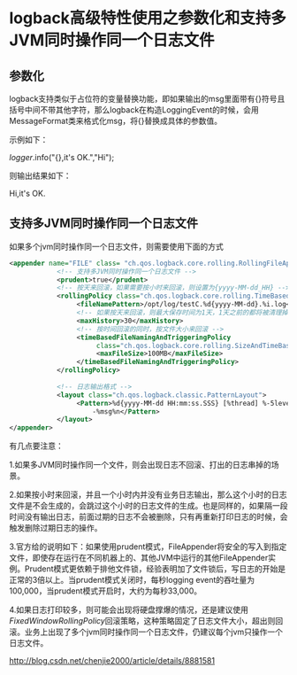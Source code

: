 # logback高级特性使用之参数化和支持多JVM同时操作同一个日志文件

  

## 参数化

 

logback支持类似于占位符的变量替换功能，即如果输出的msg里面带有{}符号且括号中间不带其他字符，那么logback在构造LoggingEvent的时候，会用MessageFormat类来格式化msg，将{}替换成具体的参数值。

示例如下：

*logger*.info("{},it's OK.","Hi");

则输出结果如下：

Hi,it's OK.

 

## 支持多JVM同时操作同一个日志文件

 

如果多个jvm同时操作同一个日志文件，则需要使用下面的方式

```xml
<appender name="FILE" class= "ch.qos.logback.core.rolling.RollingFileAppender">  
            <!-- 支持多JVM同时操作同一个日志文件 -->  
            <prudent>true</prudent>  
            <!-- 按天来回滚，如果需要按小时来回滚，则设置为{yyyy-MM-dd_HH} -->  
            <rollingPolicy class="ch.qos.logback.core.rolling.TimeBasedRollingPolicy">  
                 <fileNamePattern>/opt/log/testC.%d{yyyy-MM-dd}.%i.log</fileNamePattern>  
                 <!-- 如果按天来回滚，则最大保存时间为1天，1天之前的都将被清理掉 -->  
                 <maxHistory>30</maxHistory>  
                 <!-- 按时间回滚的同时，按文件大小来回滚 -->  
                 <timeBasedFileNamingAndTriggeringPolicy  
                      class="ch.qos.logback.core.rolling.SizeAndTimeBasedFNATP">  
                      <maxFileSize>100MB</maxFileSize>  
                 </timeBasedFileNamingAndTriggeringPolicy>  
            </rollingPolicy>  
             
            <!-- 日志输出格式 -->  
            <layout class="ch.qos.logback.classic.PatternLayout">  
                 <Pattern>%d{yyyy-MM-dd HH:mm:ss.SSS} [%thread] %-5level %logger{36}  
                     -%msg%n</Pattern>  
            </layout>  
</appender>  
```

有几点要注意：

1.如果多JVM同时操作同一个文件，则会出现日志不回滚、打出的日志串掉的场景。

2.如果按小时来回滚，并且一个小时内并没有业务日志输出，那么这个小时的日志文件是不会生成的，会跳过这个小时的日志文件的生成。<maxHistory>也是同样的，如果隔一段时间没有输出日志，前面过期的日志不会被删除，只有再重新打印日志的时候，会触发删除过期日志的操作。

3.官方给的说明如下：如果使用prudent模式，FileAppender将安全的写入到指定文件，即使存在运行在不同机器上的、其他JVM中运行的其他FileAppender实例。Prudent模式更依赖于排他文件锁，经验表明加了文件锁后，写日志的开始是正常的3倍以上。当prudent模式关闭时，每秒logging event的吞吐量为100,000，当prudent模式开启时，大约为每秒33,000。

4.如果日志打印较多，则可能会出现将硬盘撑爆的情况，还是建议使用*FixedWindowRollingPolicy*回滚策略，这种策略固定了日志文件大小，超出则回滚。业务上出现了多个jvm同时操作同一个日志文件，仍建议每个jvm只操作一个日志文件。





http://blog.csdn.net/chenjie2000/article/details/8881581